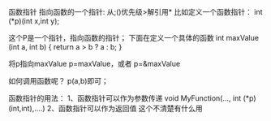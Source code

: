 函数指针
指向函数的一个指针: 从;()优先级>解引用*
比如定义一个函数指针：
int (*p)(int x,int y);

这个P是一个指针，指向函数的指针；
下面在定义一个具体的函数
int maxValue (int a, int b)
{
    return a > b ? a : b;
}

将p指向maxValue  p=maxValue，或者 p=&maxValue

如何调用函数呢？
p(a,b)即可；

函数指针的用法：
1、函数指针可以作为参数传递
void MyFunction(..., int (*p)(int,int),....)
2、函数指针可以作为返回值
这个不清楚有什么用

